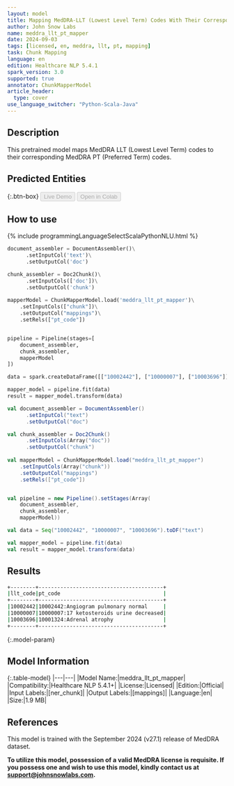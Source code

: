 ```yaml
---
layout: model
title: Mapping MedDRA-LLT (Lowest Level Term) Codes With Their Corresponding MedDRA-PT (Preferred Term) Codes
author: John Snow Labs
name: meddra_llt_pt_mapper
date: 2024-09-03
tags: [licensed, en, meddra, llt, pt, mapping]
task: Chunk Mapping
language: en
edition: Healthcare NLP 5.4.1
spark_version: 3.0
supported: true
annotator: ChunkMapperModel
article_header:
  type: cover
use_language_switcher: "Python-Scala-Java"
---
```


## Description

This pretrained model maps MedDRA LLT (Lowest Level Term) codes to their corresponding MedDRA PT (Preferred Term) codes.

## Predicted Entities



{:.btn-box}
<button class="button button-orange" disabled>Live Demo</button>
<button class="button button-orange" disabled>Open in Colab</button>


## How to use



<div class="tabs-box" markdown="1">
{% include programmingLanguageSelectScalaPythonNLU.html %}
  
```python
document_assembler = DocumentAssembler()\
      .setInputCol('text')\
      .setOutputCol('doc')

chunk_assembler = Doc2Chunk()\
      .setInputCols(['doc'])\
      .setOutputCol('chunk')
 
mapperModel = ChunkMapperModel.load('meddra_llt_pt_mapper')\
    .setInputCols(["chunk"])\
    .setOutputCol("mappings")\
    .setRels(["pt_code"])


pipeline = Pipeline(stages=[
    document_assembler,
    chunk_assembler,
    mapperModel
])

data = spark.createDataFrame([["10002442"], ["10000007"], ["10003696"]]).toDF("text")

mapper_model = pipeline.fit(data)
result = mapper_model.transform(data)
```
```scala
val document_assembler = DocumentAssembler()
      .setInputCol("text")
      .setOutputCol("doc")

val chunk_assembler = Doc2Chunk()
      .setInputCols(Array("doc"))
      .setOutputCol("chunk")
 
val mapperModel = ChunkMapperModel.load("meddra_llt_pt_mapper")
    .setInputCols(Array("chunk"))
    .setOutputCol("mappings")
    .setRels(["pt_code"])


val pipeline = new Pipeline().setStages(Array(
    document_assembler,
    chunk_assembler,
    mapperModel))

val data = Seq("10002442", "10000007", "10003696").toDF("text")

val mapper_model = pipeline.fit(data)
val result = mapper_model.transform(data)
```
</div>

## Results

```bash
+--------+----------------------------------------+
|llt_code|pt_code                                 |
+--------+----------------------------------------+
|10002442|10002442:Angiogram pulmonary normal     |
|10000007|10000007:17 ketosteroids urine decreased|
|10003696|10001324:Adrenal atrophy                |
+--------+----------------------------------------+
```

{:.model-param}
## Model Information

{:.table-model}
|---|---|
|Model Name:|meddra_llt_pt_mapper|
|Compatibility:|Healthcare NLP 5.4.1+|
|License:|Licensed|
|Edition:|Official|
|Input Labels:|[ner_chunk]|
|Output Labels:|[mappings]|
|Language:|en|
|Size:|1.9 MB|

## References

This model is trained with the September 2024 (v27.1) release of MedDRA dataset.

**To utilize this model, possession of a valid MedDRA license is requisite. If you possess one and wish to use this model, kindly contact us at support@johnsnowlabs.com.**
